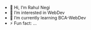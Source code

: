 - 👋 Hi, I’m Rahul Negi
- 👀 I’m interested in WebDev
- 🌱 I’m currently learning BCA-WebDev
- ⚡ Fun fact: ...

<!---
RahulNegi7060/RahulNegi7060 is a ✨ special ✨ repository because its `README.md` (this file) appears on your GitHub profile.
You can click the Preview link to take a look at your changes.
--->
